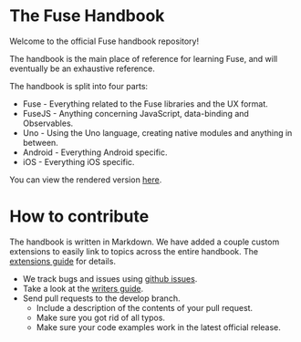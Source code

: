# The Fuse Handbook

Welcome to the official Fuse handbook repository!

The handbook is the main place of reference for learning Fuse, and will eventually be an exhaustive reference.

The handbook is split into four parts:
- Fuse - Everything related to the Fuse libraries and the UX format.
- FuseJS - Anything concerning JavaScript, data-binding and Observables.
- Uno - Using the Uno language, creating native modules and anything in between.
- Android - Everything Android specific.
- iOS - Everything iOS specific.

You can view the rendered version [here](https://www.fusetools.com/learn/fuse).

# How to contribute

The handbook is written in Markdown. We have added a couple custom extensions to easily link to topics across the entire handbook. The [extensions guide](Markdown%20Extensions.md) for details.

- We track bugs and issues using [github issues](https://github.com/fusetools/handbook-docs/issues).
- Take a look at the [writers guide](Writer's%20Guidelines.md).
- Send pull requests to the develop branch.
    - Include a description of the contents of your pull request.
    - Make sure you got rid of all typos.
    - Make sure your code examples work in the latest official release.
